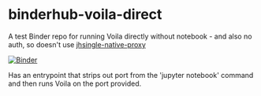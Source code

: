 # binderhub-voila-direct

A test Binder repo for running Voila directly without notebook - and also no auth, so doesn't use [jhsingle-native-proxy](https://github.com/ideonate/jhsingle-native-proxy/)

[![Binder](https://mybinder.org/badge_logo.svg)](https://mybinder.org/v2/gh/danlester/binderhub-voila-direct/master)

Has an entrypoint that strips out port from the 'jupyter notebook' command and then runs Voila on the port provided.
